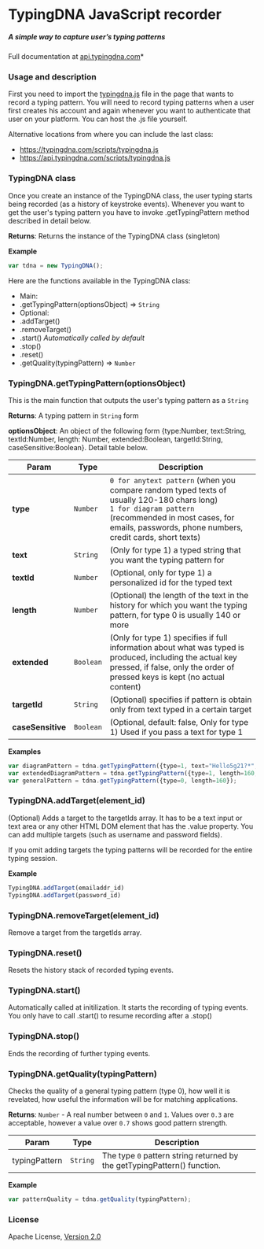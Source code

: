 # TypingDNA JavaScript recorder
##### A simple way to capture user’s typing patterns
Full documentation at [api.typingdna.com](https://api.typingdna.com)*

### Usage and description
First you need to import the [typingdna.js](https://typingdna.com/scripts/typingdna.js) file in the page that wants to record a typing pattern. You will need to record typing patterns when a user first creates his account and again whenever you want to authenticate that user on your platform. You can host the .js file yourself.

Alternative locations from where you can include the last class:
* https://typingdna.com/scripts/typingdna.js
* https://api.typingdna.com/scripts/typingdna.js

### TypingDNA class

Once you create an instance of the TypingDNA class, the user typing starts being recorded (as a history of keystroke events). Whenever you want to get the user's typing pattern you have to invoke .getTypingPattern method described in detail below.

**Returns**: Returns the instance of the TypingDNA class (singleton)

**Example**  
```js
var tdna = new TypingDNA();
```
Here are the functions available in the TypingDNA class:
* Main:
* .getTypingPattern(optionsObject) ⇒ `String`
* Optional:
* .addTarget()
* .removeTarget()
* .start()  *Automatically called by default*
* .stop()
* .reset()
* .getQuality(typingPattern) ⇒ `Number`


### TypingDNA.getTypingPattern(optionsObject)
This is the main function that outputs the user's typing pattern as a `String`

**Returns**: A typing pattern in `String` form  

**optionsObject**: An object of the following form {type:Number, text:String, textId:Number, length: Number, extended:Boolean, targetId:String, caseSensitive:Boolean}. Detail table below.

| Param | Type | Description |
| --- | --- | --- |
| **type** | `Number` | `0 for anytext pattern` (when you compare random typed texts of usually 120-180 chars long) <br> `1 for diagram pattern` (recommended in most cases, for emails, passwords, phone numbers, credit cards, short texts) |
| **text** | `String` | (Only for type 1) a typed string that you want the typing pattern for |
| **textId** | `Number` | (Optional, only for type 1) a personalized id for the typed text |
| **length** | `Number` | (Optional) the length of the text in the history for which you want the typing pattern, for type 0 is usually 140 or more |
| **extended** | `Boolean` | (Only for type 1) specifies if full information about what was typed is produced, including the actual key pressed, if false, only the order of pressed keys is kept (no actual content) |
| **targetId** | `String` | (Optional) specifies if pattern is obtain only from text typed in a certain target |
| **caseSensitive** | `Boolean` | (Optional, default: false, Only for type 1) Used if you pass a text for type 1 |

**Examples**  
```js
var diagramPattern = tdna.getTypingPattern({type=1, text="Hello5g21?*", extedend=false});
var extendedDiagramPattern = tdna.getTypingPattern({type=1, length=160, extended=true});
var generalPattern = tdna.getTypingPattern({type=0, length=160});
```

### TypingDNA.addTarget(element_id)
(Optional) Adds a target to the targetIds array. It has to be a text input or text area or any other HTML DOM element that has the .value property. You can add multiple targets (such as username and password fields).

If you omit adding targets the typing patterns will be recorded for the entire typing session.

**Example**  
```js
TypingDNA.addTarget(emailaddr_id)
TypingDNA.addTarget(password_id)
```

### TypingDNA.removeTarget(element_id)
Remove a target from the targetIds array.

### TypingDNA.reset()
Resets the history stack of recorded typing events.

### TypingDNA.start()
Automatically called at initilization. It starts the recording of typing events. You only have to call .start() to resume recording after a .stop()

### TypingDNA.stop()
Ends the recording of further typing events.

### TypingDNA.getQuality(typingPattern)
Checks the quality of a general typing pattern (type 0), how well it is revelated, how useful the
information will be for matching applications.

**Returns**: `Number` - A real number between `0` and `1`. Values over `0.3` are acceptable, however a value over `0.7` shows good pattern strength.

| Param | Type | Description |
| --- | --- | --- |
| typingPattern | `String` | The type `0` pattern string returned by the getTypingPattern() function. |

**Example**  
```js
var patternQuality = tdna.getQuality(typingPattern);
```

### License
Apache License, [Version 2.0](http://www.apache.org/licenses/LICENSE-2.0)
